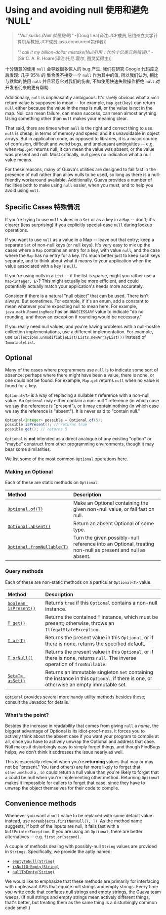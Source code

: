 # Using and avoiding null 使用和避免 ‘NULL’

> *"Null sucks.(Null 就是狗屎)"* -[Doug Lea(译注:JCP成员,纽约州立大学计算机系教授,JCP成员,java.concurrent包作者)]
>
> *"I call it my billion-dollar mistake(Null引用：代价十亿美元的错误)."* - [Sir C. A. R. Hoare(译注:托尼.霍尔, 图灵奖得主)]

十分随意的使用 `null` 会导致很多惊人的 bug 产生. 我们在研究 Google 代码库之后发现:
几乎 95% 的 集合类不接受一个 `null` 作为其中的值, 所以我们认为, 相比与默默的使用 `null` 
并且容忍它对我们的伤害, 不如使用快速失败操作拒绝 `null` 对开发者们来的更有帮助.

Additionally, `null` is unpleasantly ambiguous. It's rarely obvious what a
`null` return value is supposed to mean -- for example, `Map.get(key)` can
return `null` either because the value in the map is null, or the value is not
in the map. Null can mean failure, can mean success, can mean almost anything.
Using something other than `null` makes your meaning clear.

That said, there are times when `null` is the right and correct thing to use.
`null` is cheap, in terms of memory and speed, and it's unavoidable in object
arrays. But in application code, as opposed to libraries, it is a major source
of confusion, difficult and weird bugs, and unpleasant ambiguities -- e.g. when
`Map.get` returns null, it can mean the value was absent, or the value was
present and null. Most critically, null gives no indication what a null value
means.

For these reasons, many of Guava's utilities are designed to fail fast in the
presence of null rather than allow nulls to be used, so long as there is a
null-friendly workaround available. Additionally, Guava provides a number of
facilities both to make using `null` easier, when you must, and to help you
avoid using `null`.

## Specific Cases 特殊情况

If you're trying to use `null` values in a `Set` or as a key in a `Map` --
don't; it's clearer (less surprising) if you explicitly special-case `null`
during lookup operations.

If you want to use `null` as a value in a Map -- leave out that entry; keep a
separate `Set` of non-null keys (or null keys). It's very easy to mix up the
cases where a `Map` contains an entry for a key, with value `null`, and the case
where the `Map` has no entry for a key. It's much better just to keep such keys
separate, and to think about what it _means_ to your application when the value
associated with a key is `null`.

If you're using nulls in a `List` -- if the list is sparse, might you rather use
a `Map<Integer, E>`? This might actually be more efficient, and could
potentially actually match your application's needs more accurately.

Consider if there is a natural "null object" that can be used. There isn't
always. But sometimes. For example, if it's an enum, add a constant to mean
whatever you're expecting null to mean here. For example,
`java.math.RoundingMode` has an `UNNECESSARY` value to indicate "do no rounding,
and throw an exception if rounding would be necessary."

If you really need null values, and you're having problems with a null-hostile
collection implementations, use a different implementation. For example, use
`Collections.unmodifiableList(Lists.newArrayList())` instead of `ImmutableList`.

## Optional

Many of the cases where programmers use `null` is to indicate some sort of
absence: perhaps where there might have been a value, there is none, or one
could not be found. For example, `Map.get` returns `null` when no value is found
for a key.

`Optional<T>` is a way of replacing a nullable `T` reference with a non-null
value. An `Optional` may either contain a non-null `T` reference (in which case
we say the reference is "present"), or it may contain nothing (in which case we
say the reference is "absent"). It is never said to "contain null."

```java
Optional<Integer> possible = Optional.of(5);
possible.isPresent(); // returns true
possible.get(); // returns 5
```

`Optional` is **not** intended as a direct analogue of any existing "option" or
"maybe" construct from other programming environments, though it may bear some
similarities.

We list some of the most common `Optional` operations here.

### Making an Optional

Each of these are static methods on `Optional`.

Method                       | Description
:--------------------------- | :----------
[`Optional.of(T)`]           | Make an Optional containing the given non-null value, or fail fast on null.
[`Optional.absent()`]        | Return an absent Optional of some type.
[`Optional.fromNullable(T)`] | Turn the given possibly-null reference into an Optional, treating non-null as present and null as absent.

### Query methods

Each of these are non-static methods on a particular `Optional<T>` value.

Method                  | Description
:---------------------- | :----------
[`boolean isPresent()`] | Returns `true` if this `Optional` contains a non-null instance.
[`T get()`]             | Returns the contained `T` instance, which must be present; otherwise, throws an `IllegalStateException`.
[`T or(T)`]             | Returns the present value in this `Optional`, or if there is none, returns the specified default.
[`T orNull()`]          | Returns the present value in this `Optional`, or if there is none, returns `null`. The inverse operation of `fromNullable`.
[`Set<T> asSet()`]      | Returns an immutable singleton `Set` containing the instance in this `Optional`, if there is one, or otherwise an empty immutable set.

`Optional` provides several more handy utility methods besides these; consult
the Javadoc for details.

### What's the point?

Besides the increase in readability that comes from giving `null` a _name_, the
biggest advantage of Optional is its idiot-proof-ness. It forces you to actively
think about the absent case if you want your program to compile at all, since
you have to actively unwrap the Optional and address that case. Null makes it
disturbingly easy to simply forget things, and though FindBugs helps, we don't
think it addresses the issue nearly as well.

This is especially relevant when you're **returning** values that may or may not
be "present." You (and others) are far more likely to forget that
`other.method(a, b)` could return a null value than you're likely to forget that
`a` could be null when you're implementing other.method. Returning `Optional`
makes it impossible for callers to forget that case, since they have to unwrap
the object themselves for their code to compile.

## Convenience methods

Whenever you want a `null` value to be replaced with some default value instead,
use [`MoreObjects.firstNonNull(T, T)`]. As the method name suggests, if both of
the inputs are null, it fails fast with a `NullPointerException`. If you are
using an `Optional`, there are better alternatives -- e.g. `first.or(second)`.

A couple of methods dealing with possibly-null `String` values are provided in
`Strings`. Specifically, we provide the aptly named:

*   [`emptyToNull(String)`]
*   [`isNullOrEmpty(String)`]
*   [`nullToEmpty(String)`]

We would like to emphasize that these methods are primarily for interfacing with
unpleasant APIs that equate null strings and empty strings. Every time _you_
write code that conflates null strings and empty strings, the Guava team weeps.
(If null strings and empty strings mean actively different things, that's
better, but treating them as the same thing is a disturbingly common code
smell.)

[Doug Lea]: http://en.wikipedia.org/wiki/Doug_Lea
[Sir C. A. R. Hoare]: http://en.wikipedia.org/wiki/C._A._R._Hoare
[`Optional.of(T)`]: http://google.github.io/guava/releases/snapshot/api/docs/com/google/common/base/Optional.html#of-T-
[`Optional.absent()`]: http://google.github.io/guava/releases/snapshot/api/docs/com/google/common/base/Optional.html#absent--
[`Optional.fromNullable(T)`]: http://google.github.io/guava/releases/snapshot/api/docs/com/google/common/base/Optional.html#fromNullable-T-
[`boolean isPresent()`]: http://google.github.io/guava/releases/snapshot/api/docs/com/google/common/base/Optional.html#isPresent--
[`T get()`]: http://google.github.io/guava/releases/snapshot/api/docs/com/google/common/base/Optional.html#get--
[`T or(T)`]: http://google.github.io/guava/releases/snapshot/api/docs/com/google/common/base/Optional.html#or-T-
[`T orNull()`]: http://google.github.io/guava/releases/snapshot/api/docs/com/google/common/base/Optional.html#orNull--
[`Set<T> asSet()`]: http://google.github.io/guava/releases/snapshot/api/docs/com/google/common/base/Optional.html#asSet--
[`MoreObjects.firstNonNull(T, T)`]: http://google.github.io/guava/releases/snapshot/api/docs/com/google/common/base/MoreObjects.html#firstNonNull-T-T-
[`emptyToNull(String)`]: http://google.github.io/guava/releases/snapshot/api/docs/com/google/common/base/Strings.html#emptyToNull-java.lang.String-
[`isNullOrEmpty(String)`]: http://google.github.io/guava/releases/snapshot/api/docs/com/google/common/base/Strings.html#isNullOrEmpty-java.lang.String-
[`nullToEmpty(String)`]: http://google.github.io/guava/releases/snapshot/api/docs/com/google/common/base/Strings.html#nullToEmpty-java.lang.String-
